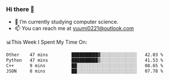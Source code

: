 ### Hi there 👋

- 📕 I’m currently studying computer science.
- 📫 You can reach me at yuumi0221@outlook.com


📊This Week I Spent My Time On:
<!--START_SECTION:waka-->

```txt
Other    47 mins         ██████████▓░░░░░░░░░░░░░░   42.03 %
Python   47 mins         ██████████▒░░░░░░░░░░░░░░   41.53 %
C++      9 mins          ██░░░░░░░░░░░░░░░░░░░░░░░   08.65 %
JSON     8 mins          ██░░░░░░░░░░░░░░░░░░░░░░░   07.78 %
```

<!--END_SECTION:waka-->

<!--
**Yuumi0221/Yuumi0221** is a ✨ _special_ ✨ repository because its `README.md` (this file) appears on your GitHub profile.

Here are some ideas to get you started:

- 🔭 I’m currently working on ...
- 🌱 I’m currently learning ...
- 👯 I’m looking to collaborate on ...
- 🤔 I’m looking for help with ...
- 💬 Ask me about ...
- 📫 How to reach me: ...
- 😄 Pronouns: ...
- ⚡ Fun fact: ...
-->
